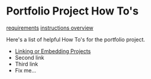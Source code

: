 # Portfolio Project How To's

[requirements](./requirements.md)  [instructions overview](./instructions.md)

Here's a list of helpful How To's for the portfolio project.

- [Linking or Embedding Projects](./linking-projects.md)
- Second link
- Third link
- Fix me...